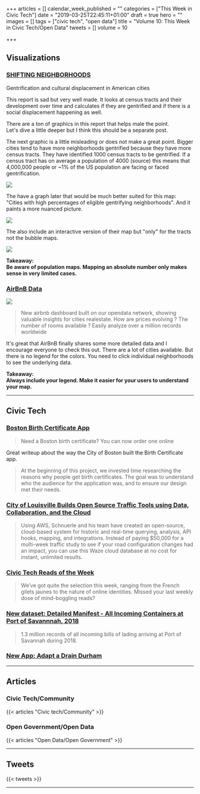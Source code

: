 +++
articles = []
calendar_week_published = ""
categories = ["This Week in Civic Tech"]
date = "2019-03-25T22:45:11+01:00"
draft = true
hero = ""
images = []
tags = ["civic tech", "open data"]
title = "Volume 10: This Week in Civic Tech/Open Data"
tweets = []
volume = 10

+++
## Visualizations

### [SHIFTING NEIGHBORHOODS](http://maps.ncrc.org/gentrificationreport/index.html)

Gentrification and cultural displacement in American cities

This report is sad but very well made. It looks at census tracts and their development over time and calculates if they are gentrified and if there is a social displacement happening as well.

There are a ton of graphics in this report that helps male the point.   
Let's dive a little deeper but I think this should be a separate post.

The next graphic is a little misleading or does not make a great point. Bigger cities tend to have more neighborhoods gentrified because they have more census tracts. They have identified 1000 census tracts to be gentrified. If a census tract has on average a population of 4000 (source) this means that 4,000,000 people or \~1% of the US population are facing or faced gentrification.

![](https://res.cloudinary.com/civicvision/image/upload/v1553503380/TWICT/Volume%2010/shifting-neighborhoods-bublle-map.png)

The have a graph later that would be much better suited for this map: "Cities with high percentages of eligible gentrifying neighborhoods". And it paints a more nuanced picture.

![](https://res.cloudinary.com/civicvision/image/upload/v1553504949/TWICT/Volume%2010/shifting-neighbourhoods-intensity.png)

The also include an interactive version of their map but "only" for the tracts not the bubble maps.

![](https://res.cloudinary.com/civicvision/image/upload/v1553503385/TWICT/Volume%2010/shifting-neighborhoods-sandiego.png)

**Takeaway:  
Be aware of population maps. Mapping an absolute number only makes sense in very limited cases.**

### [AirBnB Data](https://data.opendatasoft.com/pages/airbnb/)

![](https://res.cloudinary.com/civicvision/image/upload/v1553543174/TWICT/Volume%2010/airbnb-sandiego.png)

> New airbnb dashboard built on our opendata network, showing valuable insights for cities realestate. How are prices evolving ? The number of rooms available ? Easily analyze over a million records worldwide

It's great that AirBnB finally shares some more detailed data and I encourage everyone to check this out. There are a lot of cities available. But there is no legend for the colors. You need to click individual neighborhoods to see the underlying data.

**Takeaway:  
Always include your legend. Make it easier for your users to understand  your map.**

<hr />

## Civic Tech

### [Boston Birth Certificate App](https://medium.com/innovation-and-technology/need-a-boston-birth-certificate-you-can-now-order-one-online-bef8efcf144)

> Need a Boston birth certificate? You can now order one online

Great writeup about the way the City of Boston built the Birth Certificate app.

> At the beginning of this project, we invested time researching the reasons why people get birth certificates. The goal was to understand who the audience for the application was, and to ensure our design met their needs.

### [City of Louisville Builds Open Source Traffic Tools using Data, Collaboration, and the Cloud](https://aws.amazon.com/de/blogs/publicsector/city-of-louisville-builds-a-traffic-analysis-model-using-open-data-and-machine-learning/)

> Using AWS, Schnuerle and his team have created an open-source, cloud-based system for historic and real-time querying, analysis, API hooks, mapping, and integrations. Instead of paying $50,000 for a multi-week traffic study to see if your road configuration changes had an impact, you can use this Waze cloud database at no cost for instant, unlimited results.

### [Civic Tech Reads of the Week](https://www.citizenlab.co/blog/civic-engagement/civic-tech-reads-of-the-week-5/?utm_source=twitter&utm_medium=smo&utm_campaign=general_blog)

> We’ve got quite the selection this week, ranging from the French gilets jaunes to the nature of online identities. Missed your last weekly dose of mind-boggling reads?

### [New dataset: Detailed Manifest - All Incoming Containers at Port of Savannnah, 2018](https://data.world/opensavannah/port-of-savannah-2018-bill-of-lading)

> 1.3 million records of all incoming bills of lading arriving at Port of Savannah during 2018.

### [New App: Adapt a Drain Durham](https://www.draindurham.org/)

<hr />

## Articles

### Civic Tech/Community

{{< articles "Civic tech/Community" >}}

### Open Government/Open Data

{{< articles "Open Data/Open Government" >}} <hr />

## Tweets

{{< tweets >}} <hr />